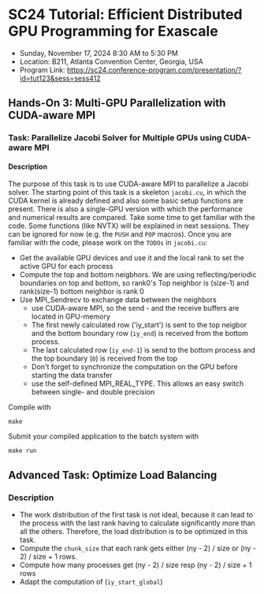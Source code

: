 # SC24 Tutorial: Efficient Distributed GPU Programming for Exascale

-   Sunday, November 17, 2024 8:30 AM to 5:30 PM
-   Location: B211, Atlanta Convention Center, Georgia, USA
-   Program Link:
    https://sc24.conference-program.com/presentation/?id=tut123&sess=sess412

## Hands-On 3: Multi-GPU Parallelization with CUDA-aware MPI

### Task: Parallelize Jacobi Solver for Multiple GPUs using CUDA-aware MPI

#### Description
The purpose of this task is to use CUDA-aware MPI to parallelize a Jacobi solver. The starting point of this task is a skeleton `jacobi.cu`, in which the CUDA kernel is already defined and also some basic setup functions are present.
There is also a single-GPU version with which the performance and numerical results are compared.
Take some time to get familiar with the code. Some functions (like NVTX) will be explained in next sessions. They can be ignored for now (e.g. the `PUSH` and `POP` macros).
Once you are familiar with the code, please work on the `TODOs` in `jacobi.cu`:

   - Get the available GPU devices and use it and the local rank to set the active GPU for each process 
   - Compute the top and bottom neigbhors. We are using reflecting/periodic boundaries on top and bottom, so rank0's Top neighbor is (size-1) and rank(size-1) bottom neighbor is rank 0
  - Use MPI_Sendrecv to exchange data between the neighbors
    - use CUDA-aware MPI, so the send - and the receive buffers are located in GPU-memory 
    - The first newly calculated row ('iy_start') is sent to the top neigbor and the bottom boundary row (`iy_end`) is received from the bottom process.
    - The last calculated row (`iy_end-1`) is send to the bottom process and the top boundary (`0`) is received from the top 
    - Don't forget to synchronize the computation on the GPU before starting the data transfer 
    - use the self-defined MPI_REAL_TYPE. This allows an easy switch between single- and double precision


Compile with

``` {.bash}
make
```

Submit your compiled application to the batch system with

``` {.bash}
make run
```

## Advanced Task: Optimize Load Balancing

### Description
- The work distribution of the first task is not ideal, because it can lead to the process with the last rank having to calculate significantly more than all the others. Therefore, the load distribution is to be optimized in this task.
- Compute the `chunk_size` that each rank gets either (ny - 2) / size or (ny - 2) / size + 1 rows.
- Compute how many processes get  (ny - 2) / size resp (ny - 2) / size + 1 rows
- Adapt the computation of (`iy_start_global`)
